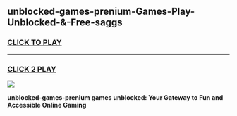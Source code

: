 
## unblocked-games-prenium-Games-Play-Unblocked-&-Free-saggs
<h3>
<a href="https://premium76.site?title=unblocked-games-prenium&ref=24A">CLICK TO PLAY</a></h3>
<hr>

<h3>
<a href="https://premium76.site?title=unblocked-games-prenium&ref=24A">CLICK 2 PLAY</a>
  
</h3>

<a href="https://premium76.site?title=unblocked-games-prenium&ref=24A"><img src="https://clearcache.store/games.png"></a>


**unblocked-games-prenium games unblocked: Your Gateway to Fun and Accessible Online Gaming**
